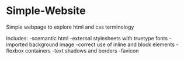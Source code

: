 # Simple-Website
Simple webpage to explore html and css terminology

Includes:
-scemantic html
-external stylesheets with truetype fonts
-imported background image
-correct use of inline and block elements
-flexbox containers
-text shadows and borders
-favicon
